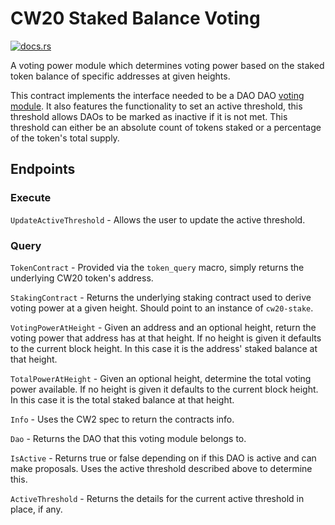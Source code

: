 # CW20 Staked Balance Voting

[![docs.rs](https://img.shields.io/docsrs/dao-voting-cw20-staked?logo=docsdotrs)](https://docs.rs/dao-voting-cw20-staked/latest/dao_voting_cw20_staked/)

A voting power module which determines voting power based on the
staked token balance of specific addresses at given heights.

This contract implements the interface needed to be a DAO
DAO [voting
module](https://github.com/DA0-DA0/dao-contracts/wiki/DAO-DAO-Contracts-Design#the-voting-module).
It also features the functionality to set an active threshold, this
threshold allows DAOs to be marked as inactive if it is not met. This
threshold can either be an absolute count of tokens staked or a
percentage of the token's total supply.

## Endpoints

### Execute

`UpdateActiveThreshold` - Allows the user to update the active
threshold.

### Query

`TokenContract` - Provided via the `token_query` macro, simply returns
the underlying CW20 token's address.

`StakingContract` - Returns the underlying staking contract used to
derive voting power at a given height. Should point to an instance of
`cw20-stake`.

`VotingPowerAtHeight` - Given an address and an optional height,
return the voting power that address has at that height. If no height
is given it defaults to the current block height. In this case it is
the address' staked balance at that height.

`TotalPowerAtHeight` - Given an optional height, determine the total
voting power available. If no height is given it defaults to the
current block height.  In this case it is the total staked balance at
that height.

`Info` - Uses the CW2 spec to return the contracts info.

`Dao` - Returns the DAO that this voting module belongs to.

`IsActive` - Returns true or false depending on if this DAO is active
and can make proposals. Uses the active threshold described above to
determine this.

`ActiveThreshold` - Returns the details for the current active
threshold in place, if any.
